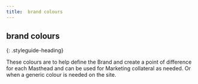 ```yaml
---
title:  brand colours
---
```


## brand colours
{: .styleguide-heading}

These colours are to help define the Brand and create a point of difference for each Masthead and can be used for Marketing collateral as needed. Or when a generic colour is needed on the site.
